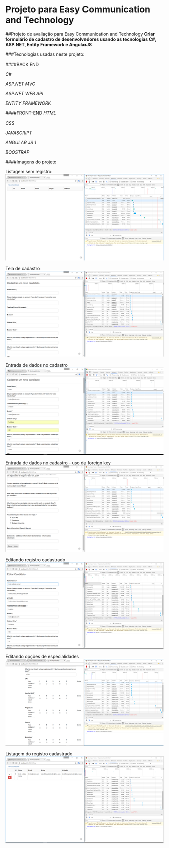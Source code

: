 # Projeto para Easy Communication and Technology

##Projeto de avaliação para Easy Communication and Technology
**Criar formulário de cadastro de desenvolvedores usando as tecnologias C#, ASP.NET, Entity Framework e AngularJS**

###Tecnologias usadas neste projeto: 

####BACK END 

*C#*

*ASP.NET MVC*

*ASP.NET WEB API*

*ENTITY FRAMEWORK*

####FRONT-END
*HTML*

*CSS*

*JAVASCRIPT*

*ANGULAR JS 1*

*BOOSTRAP*




####Imagens do projeto

Listagem sem registro:
![Alt text](/Prints/1.PNG "Listagem sem registro")

Tela de cadastro
![Alt text](/Prints/2.PNG "Tela de cadastro")

Entrada de dados no cadastro
![Alt text](/Prints/3.PNG "Entrada de dados no cadastro")

Entrada de dados no cadastro - uso da foreign key
![Alt text](/Prints/8.PNG "Entrada de dados no cadastro - uso da foreign key")


Editando registro cadastrado
![Alt text](/Prints/6.PNG "Editando registro cadastrado")

Editando opções de especialidades
![Alt text](/Prints/10.PNG "Editando opções de especialidades")

Listagem do registro cadastrado
![Alt text](/Prints/7.PNG "Listagem do registro após a edição")


